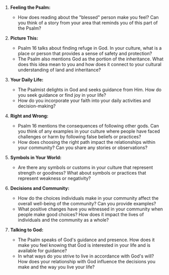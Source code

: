 1. **Feeling the Psalm:**
   - How does reading about the "blessed" person make you feel? Can you think of a story from your area that reminds you of this part of the Psalm?

2. **Picture This:**
   - Psalm 16 talks about finding refuge in God. In your culture, what is a place or person that provides a sense of safety and protection?
   - The Psalm also mentions God as the portion of the inheritance. What does this idea mean to you and how does it connect to your cultural understanding of land and inheritance?

3. **Your Daily Life:**
   - The Psalmist delights in God and seeks guidance from Him. How do you seek guidance or find joy in your life?
   - How do you incorporate your faith into your daily activities and decision-making?

4. **Right and Wrong:**
   - Psalm 16 mentions the consequences of following other gods. Can you think of any examples in your culture where people have faced challenges or harm by following false beliefs or practices?
   - How does choosing the right path impact the relationships within your community? Can you share any stories or observations?

5. **Symbols in Your World:**
   - Are there any symbols or customs in your culture that represent strength or goodness? What about symbols or practices that represent weakness or negativity?

6. **Decisions and Community:**
   - How do the choices individuals make in your community affect the overall well-being of the community? Can you provide examples?
   - What positive changes have you witnessed in your community when people make good choices? How does it impact the lives of individuals and the community as a whole?

7. **Talking to God:**
   - The Psalm speaks of God's guidance and presence. How does it make you feel knowing that God is interested in your life and is available for guidance?
   - In what ways do you strive to live in accordance with God's will? How does your relationship with God influence the decisions you make and the way you live your life?